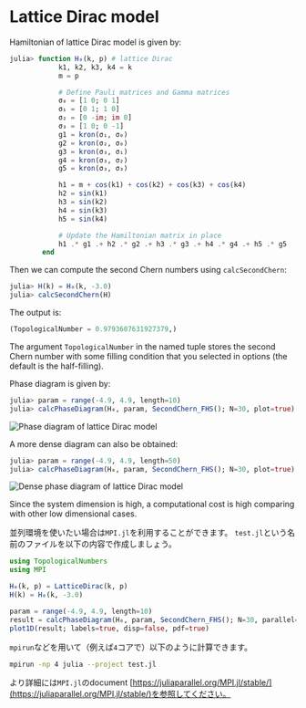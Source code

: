 # Lattice Dirac model

Hamiltonian of lattice Dirac model is given by:

```julia
julia> function H₀(k, p) # lattice Dirac
            k1, k2, k3, k4 = k
            m = p

            # Define Pauli matrices and Gamma matrices
            σ₀ = [1 0; 0 1]
            σ₁ = [0 1; 1 0]
            σ₂ = [0 -im; im 0]
            σ₃ = [1 0; 0 -1]
            g1 = kron(σ₁, σ₀)
            g2 = kron(σ₂, σ₀)
            g3 = kron(σ₃, σ₁)
            g4 = kron(σ₃, σ₂)
            g5 = kron(σ₃, σ₃)

            h1 = m + cos(k1) + cos(k2) + cos(k3) + cos(k4)
            h2 = sin(k1)
            h3 = sin(k2)
            h4 = sin(k3)
            h5 = sin(k4)

            # Update the Hamiltonian matrix in place
            h1 .* g1 .+ h2 .* g2 .+ h3 .* g3 .+ h4 .* g4 .+ h5 .* g5
        end
```

Then we can compute the second Chern numbers using `calcSecondChern`:

```julia
julia> H(k) = H₀(k, -3.0)
julia> calcSecondChern(H)
```

The output is:

```julia
(TopologicalNumber = 0.9793607631927379,)
```

The argument `TopologicalNumber` in the named tuple stores the second Chern number with some filling condition that you selected in options (the default is the half-filling). 


Phase diagram is given by:

```julia
julia> param = range(-4.9, 4.9, length=10)
julia> calcPhaseDiagram(H₀, param, SecondChern_FHS(); N=30, plot=true)
```

![Phase diagram of lattice Dirac model](https://github.com/KskAdch/TopologicalNumbers.jl/assets/139110206/4e967ed2-9011-4e88-85ab-3b64deaaf09a)

A more dense diagram can also be obtained:

```julia
julia> param = range(-4.9, 4.9, length=50)
julia> calcPhaseDiagram(H₀, param, SecondChern_FHS(); N=30, plot=true)
```

![Dense phase diagram of lattice Dirac model](https://github.com/KskAdch/TopologicalNumbers.jl/assets/139110206/9449651c-46f4-4141-ac87-161e9e5fbf28)

Since the system dimension is high,
a computational cost is high comparing with other low dimensional cases.

並列環境を使いたい場合は`MPI.jl`を利用することができます。
`test.jl`という名前のファイルを以下の内容で作成しましょう。
```julia
using TopologicalNumbers
using MPI

H₀(k, p) = LatticeDirac(k, p)
H(k) = H₀(k, -3.0)

param = range(-4.9, 4.9, length=10)
result = calcPhaseDiagram(H₀, param, SecondChern_FHS(); N=30, parallel=UseMPI(MPI), progress=true)
plot1D(result; labels=true, disp=false, pdf=true)
```
`mpirun`などを用いて（例えば`4`コアで）以下のように計算できます。
```bash
mpirun -np 4 julia --project test.jl
```
より詳細には`MPI.jl`のdocument [https://juliaparallel.org/MPI.jl/stable/](https://juliaparallel.org/MPI.jl/stable/)を参照してください。